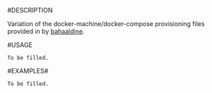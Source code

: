 #DESCRIPTION

Variation of the docker-machine/docker-compose provisioning files provided in by [bahaaldine](https://github.com/bahaaldine/scalable-big-data-architecture/tree/master/chapter7/docker).

#USAGE

```
To be filled.
```

#EXAMPLES#
```
To be filled.
```
